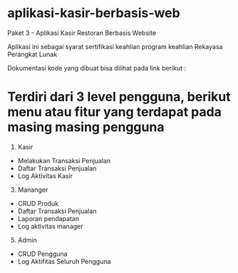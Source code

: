 # aplikasi-kasir-berbasis-web
Paket 3 - Aplikasi Kasir Restoran Berbasis Website

Aplikasi ini sebagai syarat sertifikasi keahlian program keahlian Rekayasa Perangkat Lunak

Dokumentasi kode yang dibuat bisa dilihat pada link berikut :

# Terdiri dari 3 level pengguna, berikut menu atau fitur yang terdapat pada masing masing pengguna

1. Kasir
- Melakukan Transaksi Penjualan
- Daftar Transaksi Penjualan
- Log Aktivitas Kasir
3. Mananger
- CRUD Produk
- Daftar Transaksi Penjualan
- Laporan pendapatan
- Log aktivitas manager
5. Admin
- CRUD Pengguna
- Log Aktifitas Seluruh Pengguna
